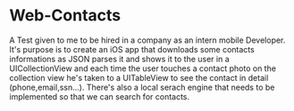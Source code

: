 # Web-Contacts
A Test given to me to be hired in a company as an intern mobile Developer. 
It's purpose is to create an iOS app that downloads some contacts informations as JSON
parses it and shows it to the user in a UICollectionView and each time the user touches a contact photo on the collection view
he's taken to a UITableView to see the contact in detail (phone,email,ssn...).
There's also a local serach engine that needs to be implemented so that we can search for contacts.

